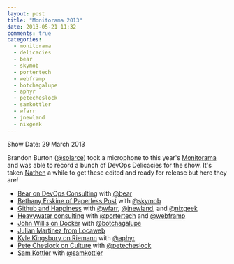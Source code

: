 ```yaml
---
layout: post
title: "Monitorama 2013"
date: 2013-05-21 11:32
comments: true
categories: 
  - monitorama
  - delicacies
  - bear
  - skymob
  - portertech
  - webframp
  - botchagalupe
  - aphyr
  - petecheslock
  - samkottler
  - wfarr
  - jnewland
  - nixgeek
---
```

Show Date:  29 March 2013

Brandon Burton ([@solarce](https://twitter.com/solarce)) took a microphone to this year's [Monitorama](http://monitorama.com/) and was able to record a bunch of DevOps Delicacies for the show.  It's taken [Nathen](http://twitter.com/nathenharvey) a while to get these edited and ready for release but here they are!

* [Bear on DevOps Consulting](http://traffic.libsyn.com/foodfight/foodfightshow_monitorama_bear_consulting.mp3) with [@bear](http://twitter.com/bear)
* [Bethany Erskine of Paperless Post](http://traffic.libsyn.com/foodfight/foodfightshow_monitorama_bethany_paperless_post.mp3) with [@skymob](http://twitter.com/skymob)
* [Github and Happiness](http://traffic.libsyn.com/foodfight/foodfightshow_monitorama_shorttake_github_happiness.mp3) with [@wfarr](http://twitter.com/wfarr), [@jnewland](http://twitter.com/jnewland), and [@nixgeek](http://twitter.com/nixgeek)
* [Heavywater consulting](http://traffic.libsyn.com/foodfight/foodfightshow_monitorama_heavywater.mp3) with [@portertech](http://twitter.com/portertech) and [@webframp](http://twitter.com/webframp)
* [John Willis on Docker](http://traffic.libsyn.com/foodfight/foodfightshow_monitorama_john_willis_docker.mp3) with [@botchagalupe](http://twitter.com/botchagalupe)
* [Julian Martinez from Locaweb](http://traffic.libsyn.com/foodfight/foodfightshow_monitorama_julian_martinez-locaweb.mp3)
* [Kyle Kingsbury on Riemann](http://traffic.libsyn.com/foodfight/foodfightshow_monitorama_kyle_reimann.mp3) with [@aphyr](http://twitter.com/aphyr)
* [Pete Cheslock on Culture](http://traffic.libsyn.com/foodfight/foodfightshow_monitorama_pete_cheslock_culture.mp3) with [@petecheslock](http://twitter.com/petecheslock)
* [Sam Kottler](http://traffic.libsyn.com/foodfight/foodfightshow_monitorama_sam-kottler.mp3) with [@samkottler](http://twitter.com/samkottler)
